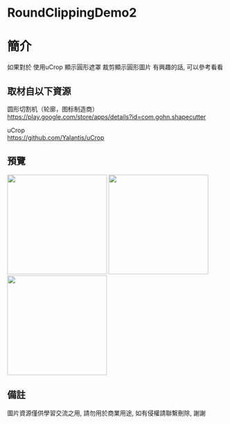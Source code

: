 # RoundClippingDemo2

簡介
==================================
如果對於 使用uCrop 顯示圓形遮罩 裁剪顯示圓形圖片 有興趣的話, 可以參考看看                                   

取材自以下資源
--------
圆形切割机（轮廓，图标制造商）                                                                 
https://play.google.com/store/apps/details?id=com.gohn.shapecutter  

uCrop                                                                 
https://github.com/Yalantis/uCrop  
                  
預覽
--------
<p align="left">
  <img src="https://i.imgur.com/GngAF0d.jpg" width="230"/>
  <img src="https://i.imgur.com/ByDBdal.jpg" width="230"/>
  <img src="https://i.imgur.com/W674rHq.jpg" width="230"/>
</p> 

備註
--------
圖片資源僅供學習交流之用, 請勿用於商業用途, 如有侵權請聯繫刪除, 謝謝
